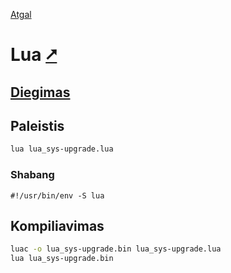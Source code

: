 [Atgal](./readme.md)

# Lua [&#x2B67;](https://www.lua.org/)

## [Diegimas](../install/lua_readme.md)

## Paleistis

```bash
lua lua_sys-upgrade.lua
```

### Shabang

```shebang
#!/usr/bin/env -S lua
```

## Kompiliavimas

```bash
luac -o lua_sys-upgrade.bin lua_sys-upgrade.lua
lua lua_sys-upgrade.bin
```
